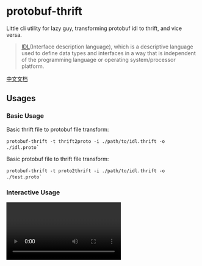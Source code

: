 # protobuf-thrift
Little cli utility for lazy guy, transforming protobuf idl to thrift, and vice versa.

> [IDL](https://en.wikipedia.org/wiki/IDL)(Interface description language), which is a descriptive language used to define data types and interfaces in a way that is independent of the programming language or operating system/processor platform.

[中文文档](./docs/cn.md)

## Usages

### Basic Usage
Basic thrift file to protobuf file transform:

```
protobuf-thrift -t thrift2proto -i ./path/to/idl.thrift -o ./idl.proto`
```

Basic protobuf file to thrift file transform:

```
protobuf-thrift -t proto2thrift -i ./path/to/idl.thrift -o ./test.proto`
```

### Interactive Usage

<video src="./docs/interactive.mp4" />

### Case Converting

### Recursive Transforming


## Options

![](./docs/usage.jpeg)

## Caveats

Since protobuf and thrift have many different grammars, we can only transform grammars that have same meaning, e.g. protobuf message => thrift struct, protobuf enum => thrift enum.

Here is a list of transformation rule, so we hope you won't have to worry about protobuf-thrift do sth unexpected.

|protobuf type|thrift type|field type|notice|
|:--:|:--:|:--:|:--:|
|message|struct|optional => optional; repeated T => list\<T\>|only protobuf 2 have optional field|
|map<T1,T2>|map<T1,T2>||T1 only support int32/int64/string/float/double, due to thrift syntax|
|enum|enum|||
|int32|i32|||
|int64|i64|||
|float|double|||
|double|double|||
|bool|bool|||
|string|string|||
|bytes|binary|||
|service|service|rpc => methods||
|constant|const||not support currently|

<!-- * import、package、option、syntax、extend、extension 都被忽略 -->


